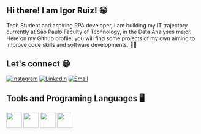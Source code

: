 ## Hi there! I am Igor Ruiz! 😁

Tech Student and aspiring RPA developer, I am building my IT trajectory currently at São Paulo Faculty of Technology, in the Data Analyses major.
Here on my Github profile, you will find some projects of my own aiming to improve code skills and software developments. 👨‍💻

## Let's connect 😄

[![Instagram](https://img.shields.io/badge/-Instagram-E4405F?style=for-the-badge&logo=instagram&logoColor=white)](https://www.instagram.com/ruiz_ig77)
[![LinkedIn](https://img.shields.io/badge/-LinkedIn-0077B5?style=for-the-badge&logo=linkedin&logoColor=white)](https://www.linkedin.com/in/igor-ruiz-a56a1b30b)
[![Email](https://img.shields.io/badge/-Send_Mail-D14836?style=for-the-badge&logo=gmail&logoColor=white)](mailto:ruizigor08@gmail.com)

## Tools and Programing Languages 🖥️

<img src="https://cdn-icons-png.flaticon.com/512/5968/5968350.png" width="40"/>  <img src="https://cdn-icons-png.flaticon.com/512/6132/6132222.png" width="40"/>  <img src="https://cdn-icons-png.flaticon.com/512/919/919836.png" width="40"/> <img src="https://cdn-icons-png.flaticon.com/512/15466/15466163.png" width="40"/>



